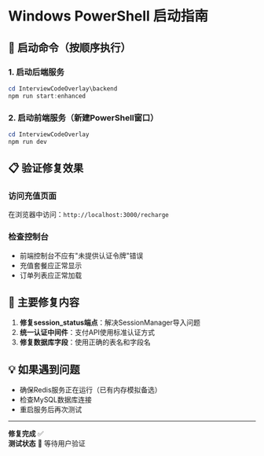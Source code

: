 # Windows PowerShell 启动指南

## 🚀 启动命令（按顺序执行）

### 1. 启动后端服务
```powershell
cd InterviewCodeOverlay\backend
npm run start:enhanced
```

### 2. 启动前端服务（新建PowerShell窗口）
```powershell
cd InterviewCodeOverlay
npm run dev
```

## 📋 验证修复效果

### 访问充值页面
在浏览器中访问：`http://localhost:3000/recharge`

### 检查控制台
- 前端控制台不应有"未提供认证令牌"错误
- 充值套餐应正常显示
- 订单列表应正常加载

## 🔧 主要修复内容

1. **修复session_status端点**：解决SessionManager导入问题
2. **统一认证中间件**：支付API使用标准认证方式
3. **修复数据库字段**：使用正确的表名和字段名

## 💡 如果遇到问题

- 确保Redis服务正在运行（已有内存模拟备选）
- 检查MySQL数据库连接
- 重启服务后再次测试

---

**修复完成** ✅  
**测试状态** 🔄 等待用户验证 